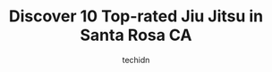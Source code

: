 ---
layout: ampstory
image: https://i0.wp.com/www.depkes.org/wp-content/uploads/2023/06/jiu-jitsu-0-in-santa-rosa-ca-1685843345.png?resize=640,853
author: techidn
featured: false
description: Discover the impressive array of Jiu Jitsu options in Santa Rosa CA, where you can find 10 of the largest Jiu Jitsu establishments in the area. From renowned classics to hidden gems, Santa R
title: Discover 10 Top-rated Jiu Jitsu in Santa Rosa CA
cover:
   title: Discover 10 Top-rated Jiu Jitsu in Santa Rosa CA
   subtitle: Rickpate
   background: https://www.depkes.org/wp-content/uploads/2023/06/jiu-jitsu-0-in-santa-rosa-ca-1685843345.png

pages: 
 - layout: thirds
   top: <h1>#1 PHAS3 Martial Arts</h1>
   bottom: "<p>I started my journey with PHAS3 close to 9 years ago. Trained for some time and loved every minute of it. I gravitated to them because they not only train your body. Ben </p>"
   background: https://www.depkes.org/wp-content/uploads/2023/06/jiu-jitsu-1-in-santa-rosa-ca-1685843346.jpeg
   backgroundblur: true
 - layout: thirds
   top: <h1>#2 Ignite Martial Arts</h1>
   bottom: "<p>Our family joined the Ignite family in 2020 and we love it! The instructors know how to work with kids of all different personalities and abilities. The school community </p>"
   background: https://www.depkes.org/wp-content/uploads/2023/06/jiu-jitsu-2-in-santa-rosa-ca-1685843346.jpeg
   cta:
      link: https://www.depkes.org/blog/discover-10-top-rated-jiu-jitsu-in-santa-rosa-ca/
      text: Discover 10 Top-rated Jiu Jitsu in Santa Rosa CA
 - layout: thirds
   top: <h1>#3 Nor Cal Fighting Alliance Santa Rosa</h1>
   bottom: "<p>917 Piner Rd, Santa Rosa, CA 95403, United States</p>"
   background: https://www.depkes.org/wp-content/uploads/2023/06/jiu-jitsu-3-in-santa-rosa-ca-1685843346.jpeg
   cta:
      link: https://www.depkes.org/blog/discover-10-top-rated-jiu-jitsu-in-santa-rosa-ca/
      text: Discover 10 Top-rated Jiu Jitsu in Santa Rosa CA
 - layout: thirds
   top: <h1>#4 Krav Maga Revolution</h1>
   bottom: "<p>2750 Mendocino Ave, Santa Rosa, CA 95403, United States</p>"
   background: https://images.unsplash.com/photo-1604871000636-074fa5117945?ixlib=rb-4.0.3&ixid=MnwxMjA3fDB8MHxwaG90by1wYWdlfHx8fGVufDB8fHx8&auto=format&fit=crop&w=640&h=853&q=80
   cta:
      link: https://www.depkes.org/blog/discover-10-top-rated-jiu-jitsu-in-santa-rosa-ca/
      text: Discover 10 Top-rated Jiu Jitsu in Santa Rosa CA
 - layout: thirds
   top: <h1>#5 Gracie Barra Rohnert Park Brazilian Jiu-Jitsu</h1>
   bottom: "<p>7271 Snyder Ln, Rohnert Park, CA 94928, United States</p>"
   background: https://images.unsplash.com/photo-1574169208507-84376144848b?ixlib=rb-4.0.3&ixid=MnwxMjA3fDB8MHxwaG90by1wYWdlfHx8fGVufDB8fHx8&auto=format&fit=crop&w=640&h=853&q=80
   cta:
      link: https://www.depkes.org/blog/discover-10-top-rated-jiu-jitsu-in-santa-rosa-ca/
      text: Discover 10 Top-rated Jiu Jitsu in Santa Rosa CA
 - layout: thirds
   top: <h1>#6 Gracie Barra Santa Rosa</h1>
   bottom: "<p>3501 Industrial Dr Unit D, Santa Rosa, CA 95403, United States</p>"
   background: https://images.unsplash.com/photo-1567095761054-7a02e69e5c43?ixlib=rb-4.0.3&ixid=MnwxMjA3fDB8MHxwaG90by1wYWdlfHx8fGVufDB8fHx8&auto=format&fit=crop&w=640&h=853&q=80
   cta:
      link: https://www.depkes.org/blog/discover-10-top-rated-jiu-jitsu-in-santa-rosa-ca/
      text: Discover 10 Top-rated Jiu Jitsu in Santa Rosa CA
 - layout: thirds
   top: <h1>#7 Jeff Speakmans Kenpo 5.0 North Bay Martial Arts</h1>
   bottom: "<p>2688 Santa Rosa Ave C, Santa Rosa, CA 95407, United States</p>"
   background: https://images.unsplash.com/photo-1618556658017-fd9c732d1360?ixlib=rb-4.0.3&ixid=MnwxMjA3fDB8MHxwaG90by1wYWdlfHx8fGVufDB8fHx8&auto=format&fit=crop&w=640&h=853&q=80
   cta:
      link: https://www.depkes.org/blog/discover-10-top-rated-jiu-jitsu-in-santa-rosa-ca/
      text: Discover 10 Top-rated Jiu Jitsu in Santa Rosa CA
 - layout: thirds
   middle: Continue reading...
   background: https://images.unsplash.com/photo-1531169509526-f8f1fdaa4a67?ixlib=rb-4.0.3&ixid=MnwxMjA3fDB8MHxwaG90by1wYWdlfHx8fGVufDB8fHx8&auto=format&fit=crop&w=640&h=853&q=80
   cta:
      link: https://www.depkes.org/blog/discover-10-top-rated-jiu-jitsu-in-santa-rosa-ca/
      text: Discover 10 Top-rated Jiu Jitsu in Santa Rosa CA
      
---